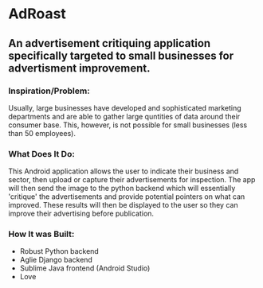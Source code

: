 # AdRoast
## An advertisement critiquing application specifically targeted to small businesses for advertisment improvement. 

### Inspiration/Problem:
Usually, large businesses have developed and sophisticated marketing departments and are able to gather large quntities of data around their consumer base. This, however, is not possible for small businesses (less than 50 employees). 

### What Does It Do:
This Android application allows the user to indicate their business and sector, then upload or capture their advertisements for inspection. The app will then send the image to the python backend which will essentially 'critique' the advertisements and provide potential pointers on what can improved. These results will then be displayed to the user so they can improve their advertising before publication.

### How It was Built:
  - Robust Python backend
  - Aglie Django backend
  - Sublime Java frontend (Android Studio)
  - Love

